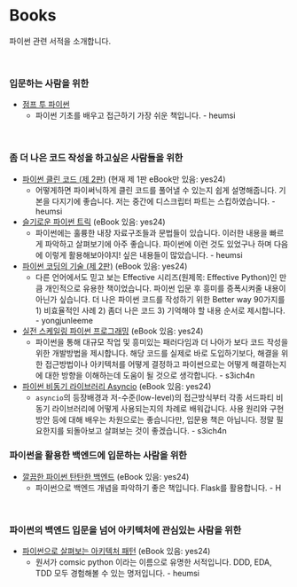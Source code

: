 # Books

파이썬 관련 서적을 소개합니다.

<br>

### 입문하는 사람을 위한

- [점프 투 파이썬](https://wikidocs.net/book/1)
  - 파이썬 기초를 배우고 접근하기 가장 쉬운 책입니다. - heumsi

<br>

### 좀 더 나은 코드 작성을 하고싶은 사람들을 위한

- [파이썬 클린 코드 (제 2판)](http://www.yes24.com/Product/Goods/114667254) (현재 제 1판 eBook만 있음: yes24)
  - 어떻게하면 파이써닉하게 클린 코드를 풀어낼 수 있는지 쉽게 설명해줍니다. 기본을 다지기에 좋습니다. 저는 중간에 디스크립터 파트는 스킵하였습니다. - heumsi
- [슬기로운 파이썬 트릭](http://www.yes24.com/Product/Goods/68835284?OzSrank=2) (eBook 있음: yes24)
  - 파이썬에는 훌륭한 내장 자료구조들과 문법들이 있습니다. 이러한 내용을 빠르게 파악하고 살펴보기에 아주 좋습니다. 파이썬에 이런 것도 있었구나 하며 다음에 이렇게 활용해보아야지! 싶은 내용들이 많았습니다. - heumsi
- [파이썬 코딩의 기술 (제 2판)](http://www.yes24.com/Product/Goods/94197582) (eBook 있음: yes24)
  - 다른 언어에서도 믿고 보는 Effective 시리즈(원제목: Effective Python)인 만큼 개인적으로 유용한 책이었습니다. 파이썬 입문 후 흥미를 증폭시켜줄 내용이 아닌가 싶습니다. 더 나은 파이썬 코드를 작성하기 위한 Better way 90가지를 1) 비효율적인 사례 2) 좀더 나은 코드 3) 기억해야 할 내용 순서로 제시합니다. - yongjunleeme
- [실전 스케일링 파이썬 프로그래밍](https://ebook.insightbook.co.kr/book/81) (eBook 있음: yes24)
  - 파이썬을 통해 대규모 작업 및 흥미있는 패러다임과 더 나아가 보다 코드 작성을 위한 개발방법을 제시합니다. 해당 코드를 실제로 바로 도입하기보다, 해결을 위한 접근방법이나 아키텍처를 어떻게 결정하고 파이썬으로는 어떻게 해결하는지에 대한 방향을 이해하는데 도움이 될 것으로 생각합니다. - s3ich4n
- [파이썬 비동기 라이브러리 Asyncio](http://www.yes24.com/Product/Goods/99474986) (eBook 있음: yes24)
  - `asyncio`의 등장배경과 저-수준(low-level)의 접근방식부터 각종 서드파티 비동기 라이브러리에 어떻게 사용되는지의 차례로 배워갑니다. 사용 원리와 구현방안 등에 대해 배우는 차원으로는 좋습니다만, 입문용 책은 아닙니다. 정말 필요한지를 되돌아보고 살펴보는 것이 좋겠습니다. - s3ich4n
    <br>

### 파이썬을 활용한 백엔드에 입문하는 사람을 위한

- [깔끔한 파이썬 탄탄한 백엔드](https://www.aladin.co.kr/shop/wproduct.aspx?ItemId=178520590) (eBook 있음: yes24)
  - 파이썬으로 백엔드 개념을 파악하기 좋은 책입니다. Flask를 활용합니다. - H

<br>

### 파이썬의 백엔드 입문을 넘어 아키텍처에 관심있는 사람을 위한

- [파이썬으로 살펴보는 아키텍처 패턴](http://www.yes24.com/Product/Goods/101818336) (eBook 있음: yes24)
  - 원서가 comsic python 이라는 이름으로 유명한 서적입니다. DDD, EDA, TDD 모두 경험해볼 수 있는 명저입니다. - heumsi
